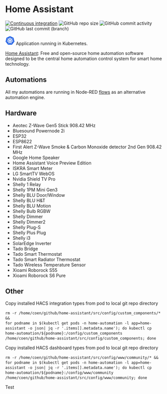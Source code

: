 # Home Assistant

[![Continuous integration](https://github.com/x-real-ip/home-assistant/actions/workflows/ci.yaml/badge.svg)](https://github.com/x-real-ip/home-assistant/actions/workflows/ci.yaml)
![GitHub repo size](https://img.shields.io/github/repo-size/x-real-ip/home-assistant?logo=Github)
![GitHub commit activity](https://img.shields.io/github/commit-activity/y/x-real-ip/home-assistant?logo=github)
![GitHub last commit (branch)](https://img.shields.io/github/last-commit/x-real-ip/home-assistant/main?logo=github)

<img src="https://github.com/x-real-ip/infrastructure/blob/main/assets/img/k8s.png?raw=true" alt="K8s" style="height: 30px; width:30px;"/>
Application running in Kubernetes.

[Home Assistant](https://www.home-assistant.io/): Free and open-source home
automation software designed to be the central home automation control system
for smart home technology.

## Automations

All my automations are running in Node-RED
[flows](https://github.com/x-real-ip/node-red-flows/tree/main) as an
alternative automation engine.

## Hardware

- Aeotec Z-Wave Gen5 Stick 908.42 MHz
- Bluesound Powernode 2i
- ESP32
- ESP8622
- First Alert Z-Wave Smoke & Carbon Monoxide detector 2nd Gen 908.42 MHz
- Google Home Speaker
- Home Assistant Voice Preview Edition
- ISKRA Smart Meter
- LG SmartTV WebOS
- Nvidia Shield TV Pro
- Shelly 1 Relay
- Shelly 1PM Mini Gen3
- Shelly BLU Door/Window
- Shelly BLU H&T
- Shelly BLU Motion
- Shelly Bulb RGBW
- Shelly Dimmer
- Shelly Dimmer2
- Shelly Plug-S
- Shelly Plus Plug
- Shelly i3
- SolarEdge Inverter
- Tado Bridge
- Tado Smart Thermostat
- Tado Smart Radiator Thermostat
- Tado Wireless Temperature Sensor
- Xioami Roborock S55
- Xioami Roborock S6 Pure

## Other

Copy installed HACS integration types from pod to local git repo directory

```console
rm -r /home/coen/github/home-assistant/src/config/custom_components/* &&
for podname in $(kubectl get pods -n home-automation -l app=home-assistant -o json| jq -r '.items[].metadata.name'); do kubectl cp home-automation/${podname}:/config/custom_components /home/coen/github/home-assistant/src/config/custom_components; done
```

Copy installed HACS dashboard types from pod to local git repo directory
```console
rm -r /home/coen/github/home-assistant/src/config/www/community/* &&
for podname in $(kubectl get pods -n home-automation -l app=home-assistant -o json| jq -r '.items[].metadata.name'); do kubectl cp home-automation/${podname}:/config/www/community /home/coen/github/home-assistant/src/config/www/community; done
```

Test